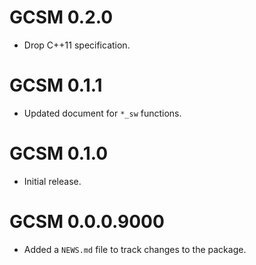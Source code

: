 # GCSM 0.2.0

* Drop C++11 specification.

# GCSM 0.1.1

* Updated document for `*_sw` functions.

# GCSM 0.1.0

* Initial release.

# GCSM 0.0.0.9000

* Added a `NEWS.md` file to track changes to the package.
